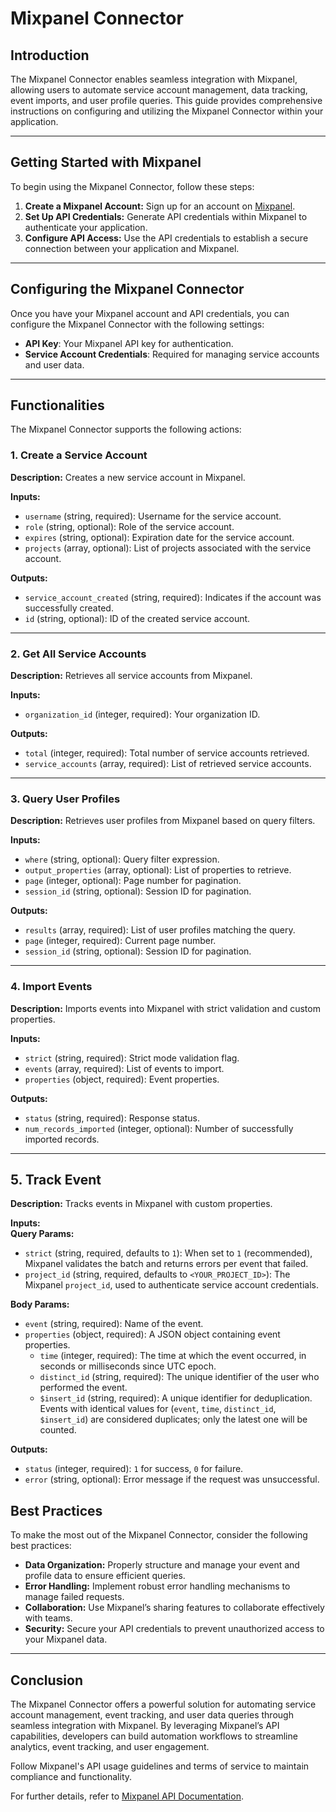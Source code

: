 # Mixpanel Connector

## Introduction
The Mixpanel Connector enables seamless integration with Mixpanel, allowing users to automate service account management, data tracking, event imports, and user profile queries. This guide provides comprehensive instructions on configuring and utilizing the Mixpanel Connector within your application.

---

## Getting Started with Mixpanel
To begin using the Mixpanel Connector, follow these steps:

1. **Create a Mixpanel Account:** Sign up for an account on [Mixpanel](https://mixpanel.com/).
2. **Set Up API Credentials:** Generate API credentials within Mixpanel to authenticate your application.
3. **Configure API Access:** Use the API credentials to establish a secure connection between your application and Mixpanel.

---

## Configuring the Mixpanel Connector
Once you have your Mixpanel account and API credentials, you can configure the Mixpanel Connector with the following settings:

- **API Key**: Your Mixpanel API key for authentication.
- **Service Account Credentials**: Required for managing service accounts and user data.

---

## Functionalities
The Mixpanel Connector supports the following actions:

### 1. Create a Service Account
**Description:** Creates a new service account in Mixpanel.

**Inputs:**
- `username` (string, required): Username for the service account.
- `role` (string, optional): Role of the service account.
- `expires` (string, optional): Expiration date for the service account.
- `projects` (array, optional): List of projects associated with the service account.

**Outputs:**
- `service_account_created` (string, required): Indicates if the account was successfully created.
- `id` (string, optional): ID of the created service account.

---

### 2. Get All Service Accounts
**Description:** Retrieves all service accounts from Mixpanel.

**Inputs:**
- `organization_id` (integer, required): Your organization ID.

**Outputs:**
- `total` (integer, required): Total number of service accounts retrieved.
- `service_accounts` (array, required): List of retrieved service accounts.

---

### 3. Query User Profiles
**Description:** Retrieves user profiles from Mixpanel based on query filters.

**Inputs:**
- `where` (string, optional): Query filter expression.
- `output_properties` (array, optional): List of properties to retrieve.
- `page` (integer, optional): Page number for pagination.
- `session_id` (string, optional): Session ID for pagination.

**Outputs:**
- `results` (array, required): List of user profiles matching the query.
- `page` (integer, required): Current page number.
- `session_id` (string, optional): Session ID for pagination.

---

### 4. Import Events
**Description:** Imports events into Mixpanel with strict validation and custom properties.

**Inputs:**
- `strict` (string, required): Strict mode validation flag.
- `events` (array, required): List of events to import.
- `properties` (object, required): Event properties.

**Outputs:**
- `status` (string, required): Response status.
- `num_records_imported` (integer, optional): Number of successfully imported records.

---


## 5. Track Event  
**Description:** Tracks events in Mixpanel with custom properties.  

**Inputs:**  
**Query Params:**  
- `strict` (string, required, defaults to `1`): When set to `1` (recommended), Mixpanel validates the batch and returns errors per event that failed.  
- `project_id` (string, required, defaults to `<YOUR_PROJECT_ID>`): The Mixpanel `project_id`, used to authenticate service account credentials.  

**Body Params:**  
- `event` (string, required): Name of the event.  
- `properties` (object, required): A JSON object containing event properties.  
  - `time` (integer, required): The time at which the event occurred, in seconds or milliseconds since UTC epoch.  
  - `distinct_id` (string, required): The unique identifier of the user who performed the event.  
  - `$insert_id` (string, required): A unique identifier for deduplication. Events with identical values for (`event`, `time`, `distinct_id`, `$insert_id`) are considered duplicates; only the latest one will be counted.  

**Outputs:**  
- `status` (integer, required): `1` for success, `0` for failure.  
- `error` (string, optional): Error message if the request was unsuccessful.

## Best Practices
To make the most out of the Mixpanel Connector, consider the following best practices:

- **Data Organization:** Properly structure and manage your event and profile data to ensure efficient queries.
- **Error Handling:** Implement robust error handling mechanisms to manage failed requests.
- **Collaboration:** Use Mixpanel’s sharing features to collaborate effectively with teams.
- **Security:** Secure your API credentials to prevent unauthorized access to your Mixpanel data.

---

## Conclusion
The Mixpanel Connector offers a powerful solution for automating service account management, event tracking, and user data queries through seamless integration with Mixpanel. By leveraging Mixpanel’s API capabilities, developers can build automation workflows to streamline analytics, event tracking, and user engagement. 

Follow Mixpanel's API usage guidelines and terms of service to maintain compliance and functionality.

For further details, refer to [Mixpanel API Documentation](https://developer.mixpanel.com/).

